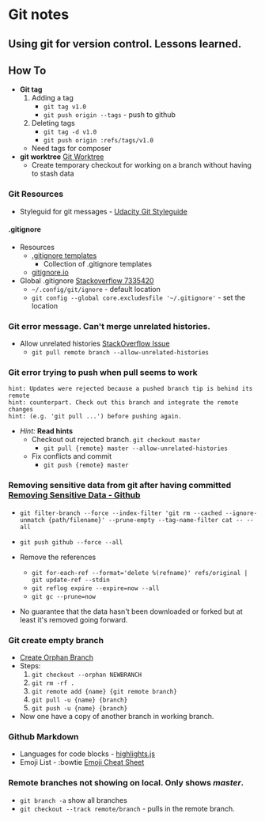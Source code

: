 # Git notes
## Using git for version control. Lessons learned.

## How To
* **Git tag**
    1. Adding a tag
        * `git tag v1.0`
        * `git push origin --tags` - push to github
    1. Deleting tags
        * `git tag -d v1.0`
        * `git push origin :refs/tags/v1.0`
    * Need tags for composer
* **git worktree** [Git Worktree](https://git-scm.com/docs/git-worktree)
    * Create temporary checkout for working on a branch without having to stash data

### Git Resources
* Styleguid for git messages - [Udacity Git Styleguide](https://udacity.github.io/git-styleguide/)
#### .gitignore
* Resources
  * [.gitignore templates](https://github.com/github/gitignore)
    * Collection of .gitignore templates
  * [gitignore.io](https://www.gitignore.io/)
* Global .gitignore [Stackoverflow 7335420](http://stackoverflow.com/questions/7335420/global-git-ignore)
  * `~/.config/git/ignore` - default location
  * `git config --global core.excludesfile '~/.gitignore'` - set the location
  
### Git error message. Can't merge unrelated histories.
* Allow unrelated histories [StackOverflow Issue](http://stackoverflow.com/questions/37937984/git-refusing-to-merge-unrelated-histories)
  * `git pull remote branch --allow-unrelated-histories`

### Git error trying to push when pull seems to work

```
hint: Updates were rejected because a pushed branch tip is behind its remote
hint: counterpart. Check out this branch and integrate the remote changes
hint: (e.g. 'git pull ...') before pushing again.
```
* *Hint:* **Read hints**
  * Checkout out rejected branch. ```git checkout master```
    * ```git pull {remote} master --allow-unrelated-histories```
  * Fix conflicts and commit
    * ```git push {remote} master```

### Removing sensitive data from git after having committed [Removing Sensitive Data - Github]( https://help.github.com/articles/removing-sensitive-data-from-a-repository/)

* ```git filter-branch --force --index-filter 'git rm --cached --ignore-unmatch {path/filename}' --prune-empty --tag-name-filter cat -- --all```
* ```git push github --force --all```
* Remove the references
  * ```git for-each-ref --format='delete %(refname)' refs/original | git update-ref --stdin```
  * ```git reflog expire --expire=now --all```
  * ```git gc --prune=now```

* No guarantee that the data hasn't been downloaded or forked but at least it's removed going forward.

### Git create empty branch
* [Create Orphan Branch](http://www.bitflop.dk/tutorials/how-to-create-a-new-and-empty-branch-in-git.html)
* Steps:
    1. `git checkout --orphan NEWBRANCH`
    1. `git rm -rf .`
    1. `git remote add {name} {git remote branch}`
    1. `git pull -u {name} {branch}`
    1. `git push -u {name} {branch}`
* Now one have a copy of another branch in working branch.

### Github Markdown
* Languages for code blocks - [highlights.js](https://highlightjs.org/static/demo/)
* Emoji List - :bowtie [Emoji Cheat Sheet](http://www.webpagefx.com/tools/emoji-cheat-sheet/)
### Remote branches not showing on local. Only shows *master*.
* `git branch -a` show all branches
* `git checkout --track remote/branch` - pulls in the remote branch.
